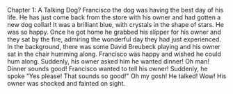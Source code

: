 Chapter 1: A Talking Dog?
Francisco the dog was having the best day of his life. 
He has just come back from the store with his owner and had gotten a new dog collar! 
It was a brilliant blue, with crystals in the shape of stars. 
He was so happy. 
Once he got home he grabbed his slipper for his owner and they sat by the fire, admiring the wonderful day they had just experienced. 
In the background, there was some David Breubeck playing and his owner sat in the chair humming along. Francisco was happy and wished he could hum along. 
Suddenly, his owner asked him he wanted dinner!
Oh man! 
Dinner sounds good! 
Francisco wanted to tell his owner! 
Suddenly, he spoke "Yes please! That sounds so good!"
Oh my gosh! He talked! 
Wow!
His owner was shocked and fainted on sight. 